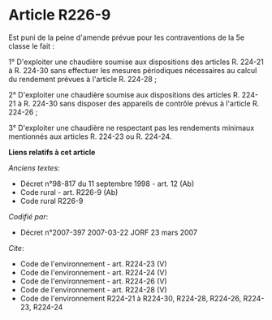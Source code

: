 # Article R226-9

Est puni de la peine d'amende prévue pour les contraventions de la 5e classe le fait :

1° D'exploiter une chaudière soumise aux dispositions des articles R. 224-21 à R. 224-30 sans effectuer les mesures
périodiques nécessaires au calcul du rendement prévues à l'article R. 224-28 ;

2° D'exploiter une chaudière soumise aux dispositions des articles R. 224-21 à R. 224-30 sans disposer des appareils de
contrôle prévus à l'article R. 224-26 ;

3° D'exploiter une chaudière ne respectant pas les rendements minimaux mentionnés aux articles R. 224-23 ou R. 224-24.

**Liens relatifs à cet article**

_Anciens textes_:

  - Décret n°98-817 du 11 septembre 1998 - art. 12 (Ab)
  - Code rural - art. R226-9 (Ab)
  - Code rural R226-9

_Codifié par_:

  - Décret n°2007-397 2007-03-22 JORF 23 mars 2007

_Cite_:

  - Code de l'environnement - art. R224-23 (V)
  - Code de l'environnement - art. R224-24 (V)
  - Code de l'environnement - art. R224-26 (V)
  - Code de l'environnement - art. R224-28 (V)
  - Code de l'environnement R224-21 à R224-30, R224-28, R224-26, R224-23, R224-24
